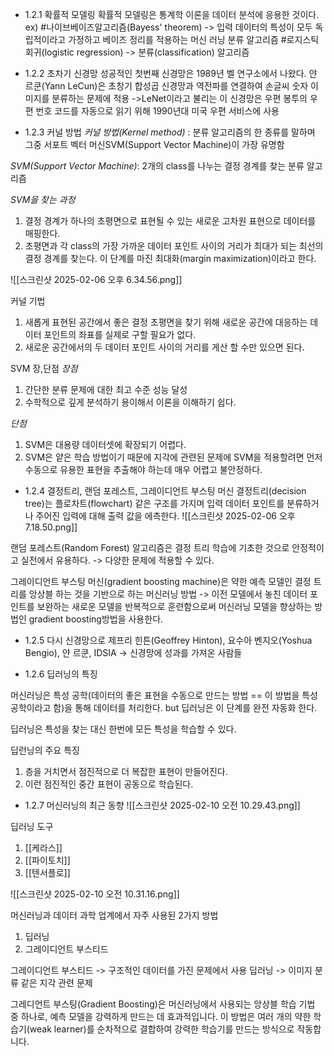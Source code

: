 - 1.2.1 확률적 모델링
확률적 모델링은 통계학 이론을 데이터 분석에 응용한 것이다.
ex) 
#나이브베이즈알고리즘(Bayess' theorem) -> 입력 데이터의 특성이 모두 독립적이라고 가정하고 베이즈 정리를 적용하는 머신 러닝 분류 알고리즘
#로지스틱회귀(logistic regression) -> 분류(classification) 알고리즘

- 1.2.2 초차기 신경망
성공적인 첫번째 신경망은 1989년 벨 연구소에서 나왔다.
얀 르쿤(Yann LeCun)은 초창기 합성곱 신경망과 역전파를 연결하여 손글씨 숫자 이미지를 분류하는 문제에 적용
->LeNet이라고 불리는 이 신경망은 우편 봉투의 우편 번호 코드를 자동으로 읽기 위해 1990년대 미국 우편 서비스에 사용

- 1.2.3 커널 방법
*커널 방법(Kernel method)* : 분류 알고리즘의 한 종류를 말하며 그중 서포트 벡터 머신SVM(Support Vector Machine)이 가장 유명함

*SVM(Support Vector Machine)*: 2개의 class를 나누는 결정 경계를 찾는 분류 알고리즘

*SVM을 찾는 과정*
1. 결정 경계가 하나의 초평면으로 표현될 수 있는 새로운 고차원 표현으로 데이터를 매핑한다.
2. 초평면과 각 class의 가장 가까운 데이터 포인트 사이의 거리가 최대가 되는 최선의 결정 경계를 찾는다. 이 단계를 마진 최대화(margin maximization)이라고 한다. 

![[스크린샷 2025-02-06 오후 6.34.56.png]]


커널 기법
1. 새롭게 표현된 공간에서 좋은 결정 초평면을 찾기 위해 새로운 공간에 대응하는 데이터 포인트의 좌표를 실제로 구할 필요가 없다.
2. 새로운 공간에서의 두 데이터 포인트 사이의 거리를 게산 할 수만 있으면 된다.

SVM 장,단점
*장점*
1. 간단한 분류 문제에 대한 최고 수준 성능 달성
2. 수학적으로 깊게 분석하기 용이해서 이론을 이해하기 쉽다.

*단점*
1. SVM은 대용량 데이터셋에 확장되기 어렵다.
2. SVM은 얕은 학습 방법이기 때문에 지각에 관련된 문제에 SVM을 적용할려면 먼저 수동으로 유용한 표현을 추출해야 하는데 매우 어렵고 불안정하다.

- 1.2.4 결정트리, 랜덤 포레스트, 그레이디언트 부스팅 머신
결정트리(decision tree)는 플로차트(flowchart) 같은 구조를 가지며 입력 데이터 포인트를 분류하거나 주어진 입력에 대해 출력 값을 에측한다.
![[스크린샷 2025-02-06 오후 7.18.50.png]]

랜덤 포레스트(Random Forest) 알고리즘은 결정 트리 학습에 기초한 것으로 안정적이고 실전에서 유용하다. -> 다양한 문제에 적용할 수 있다.

그레이디언트 부스팅 머신(gradient boosting machine)은 약한 예측 모델인 결정 트리를 앙상블 하는 것을 기반으로 하는 머신러닝 방법
-> 이전 모델에서 놓친 데이터 포인트를 보완하는 새로운 모델을 반복적으로 훈련함으로써 머신러닝 모델을 향상하는 방법인 gradient boosting방법을 사용한다.

- 1.2.5 다시 신경망으로
제프리 힌튼(Geoffrey Hinton), 요수아 벤지오(Yoshua Bengio), 얀 르쿤, IDSIA
-> 신경망에 성과를 가져온 사람들

- 1.2.6 딥러닝의 특징

머신러닝은 특성 공학(데이터의 좋은 표현을 수동으로 만드는 방법 == 이 방법을 특성공학이라고 함)을 통해 데이터를 처리한다.
but 딥러닝은 이 단계를 완전 자동화 한다.

딥러닝은 특성을 찾는 대신 한번에 모든 특성을 학습할 수 있다.

딥런닝의 주요 특징
1. 층을 거치면서 점진적으로 더 복잡한 표현이 만들어진다.
2. 이런 점진적인 중간 표현이 공동으로 학습된다.

- 1.2.7 머신러닝의 최근 동향
![[스크린샷 2025-02-10 오전 10.29.43.png]]

딥러닝 도구
1. [[케라스]]
2. [[파이토치]]
3. [[텐서플로]]

![[스크린샷 2025-02-10 오전 10.31.16.png]]




머신러닝과 데이터 과학 업계에서 자주 사용된 2가지 방법
1. 딥러닝
2. 그레이디언트 부스티드

그레이디언트 부스티드 -> 구조적인 데이터를 가진 문제에서 사용
딥러닝 -> 이미지 분류 같은 지각 관련 문제

그레디언트 부스팅(Gradient Boosting)은 머신러닝에서 사용되는 앙상블 학습 기법 중 하나로, 예측 모델을 강력하게 만드는 데 효과적입니다. 이 방법은 여러 개의 약한 학습기(weak learner)를 순차적으로 결합하여 강력한 학습기를 만드는 방식으로 작동합니다.

